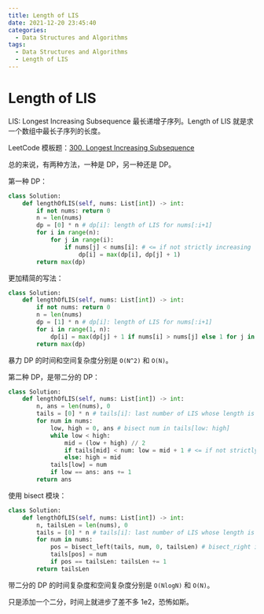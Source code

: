 ```yaml
---
title: Length of LIS 
date: 2021-12-20 23:45:40
categories: 
  - Data Structures and Algorithms
tags: 
  - Data Structures and Algorithms
  - Length of LIS
---
```


# Length of LIS 

LIS: Longest Increasing Subsequence 最长递增子序列。Length of LIS 就是求一个数组中最长子序列的长度。

LeetCode 模板题：[300. Longest Increasing Subsequence](https://leetcode.com/problems/longest-increasing-subsequence/)

总的来说，有两种方法，一种是 DP，另一种还是 DP。

第一种 DP：

```python len-LIS-1.py
class Solution:
    def lengthOfLIS(self, nums: List[int]) -> int:
        if not nums: return 0
        n = len(nums)
        dp = [0] * n # dp[i]: length of LIS for nums[:i+1]
        for i in range(n):
            for j in range(i):
                if nums[j] < nums[i]: # <= if not strictly increasing
                    dp[i] = max(dp[i], dp[j] + 1)
        return max(dp)
```

更加精简的写法：

```python len-LIS-2.py
class Solution:
    def lengthOfLIS(self, nums: List[int]) -> int:
        if not nums: return 0
        n = len(nums)
        dp = [1] * n # dp[i]: length of LIS for nums[:i+1]
        for i in range(1, n):
            dp[i] = max(dp[j] + 1 if nums[i] > nums[j] else 1 for j in range(i))
        return max(dp)
```

暴力 DP 的时间和空间复杂度分别是 `O(N^2)` 和 `O(N)`。

第二种 DP，是带二分的 DP：

```python len-LIS-3.py
class Solution:
    def lengthOfLIS(self, nums: List[int]) -> int:
        n, ans = len(nums), 0
        tails = [0] * n # tails[i]: last number of LIS whose length is i + 1
        for num in nums:
            low, high = 0, ans # bisect num in tails[low: high]
            while low < high:
                mid = (low + high) // 2
                if tails[mid] < num: low = mid + 1 # <= if not strictly increasing
                else: high = mid
            tails[low] = num
            if low == ans: ans += 1
        return ans
```

使用 bisect 模块：

```python len-LIS-4.py
class Solution:
    def lengthOfLIS(self, nums: List[int]) -> int:
        n, tailsLen = len(nums), 0
        tails = [0] * n # tails[i]: last number of LIS whose length is i + 1
        for num in nums:
            pos = bisect_left(tails, num, 0, tailsLen) # bisect_right if not strictly increasing
            tails[pos] = num
            if pos == tailsLen: tailsLen += 1
        return tailsLen
```

带二分的 DP 的时间复杂度和空间复杂度分别是 `O(NlogN)` 和 `O(N)`。

只是添加一个二分，时间上就进步了差不多 1e2，恐怖如斯。